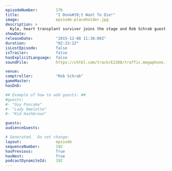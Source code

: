 ```yaml
---
episodeNumber:        176
title:                "I Don&#39;t Want To Die!"
image:                episode-placeholder.jpg
description: >
  Kyle, heart transplant survivor joins the stage and Rob Schrab guest comptrolls and makes Dan feel bad about not hanging out with him more. Watch the video at harmontown.com/live! Become a member!
showDate:             
releaseDate:          "2015-12-08 11:38:00Z"
duration:             "02:23:22"
isLostEpisode:        false
isTrailer:            false
hasExplicitLanguage:  false
soundFile:            https://chtbl.com/track/E2288/traffic.megaphone.fm/STA9840576740.mp3?updated=1560982593

venue:                
comptroller:          "Rob Schrab"
gameMaster:           
hasDnD:               

## Example of how to add guests: ##
#guests:
#- "Guy Pancake"
#- "Lady Omelette"
#- "Kid Hashbrown"

guests:
audienceGuests:

# Generated.  Do not change:
layout:               episode
sequenceNumber:       192
hasPrevious:          True
hasNext:              True
podcastDynamiteId:    192
---
```


<!-- The episode description will be rendered here -->
<!-- Add your content below here -->

